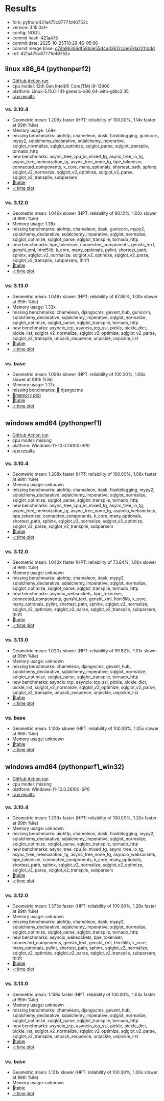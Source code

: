 # Results

- fork: python/421a475c87771d46752c
- version: 3.15.0a1+
- config: NOGIL
- commit hash: [421a475](https://github.com/python/cpython/commit/421a475)
- commit date: 2025-10-25T18:29:46-05:00
- commit merge base: [d74a96366df58b6e55d4a03612c3e67da2211ddd](https://github.com/python/cpython/commit/d74a96366df58b6e55d4a03612c3e67da2211ddd)
- ref: 421a475c87771d46752c

## linux x86_64 (pythonperf2)

- [GitHub Action run](https://github.com/faster-cpython/benchmarking/actions/runs/18810184550)
- cpu model: 12th Gen Intel(R) Core(TM) i9-12900
- platform: Linux-5.15.0-141-generic-x86_64-with-glibc2.35
- [raw results](bm-20251025-pythonperf2-x86_64-python-421a475c87771d46752c-3.15.0a1%2B-421a475.json)

### vs. 3.10.4

- Geometric mean: 1.209x faster (HPT: reliability of 100.00%, 1.14x faster at 99th %ile)
- Memory usage: 1.69x
- missing benchmarks: aiohttp, chameleon, dask, flaskblogging, gunicorn, mypy2, sqlalchemy_declarative, sqlalchemy_imperative, sqlglot_normalize, sqlglot_optimize, sqlglot_parse, sqlglot_transpile, tornado_http
- new benchmarks: async_tree_cpu_io_mixed_tg, async_tree_io_tg, async_tree_memoization_tg, async_tree_none_tg, bpe_tokeniser, connected_components, k_core, many_optionals, shortest_path, sphinx, sqlglot_v2_normalize, sqlglot_v2_optimize, sqlglot_v2_parse, sqlglot_v2_transpile, subparsers
- [📄table](bm-20251025-pythonperf2-x86_64-python-421a475c87771d46752c-3.15.0a1%2B-421a475-vs-3.10.4.md)
- [📈time plot](bm-20251025-pythonperf2-x86_64-python-421a475c87771d46752c-3.15.0a1%2B-421a475-vs-3.10.4.svg)

### vs. 3.12.0

- Geometric mean: 1.046x slower (HPT: reliability of 90.12%, 1.00x slower at 99th %ile)
- Memory usage: 1.38x
- missing benchmarks: aiohttp, chameleon, dask, gunicorn, mypy2, sqlalchemy_declarative, sqlalchemy_imperative, sqlglot_normalize, sqlglot_optimize, sqlglot_parse, sqlglot_transpile, tornado_http
- new benchmarks: bpe_tokeniser, connected_components, genshi_text, genshi_xml, html5lib, k_core, many_optionals, pylint, shortest_path, sphinx, sqlglot_v2_normalize, sqlglot_v2_optimize, sqlglot_v2_parse, sqlglot_v2_transpile, subparsers, thrift
- [📄table](bm-20251025-pythonperf2-x86_64-python-421a475c87771d46752c-3.15.0a1%2B-421a475-vs-3.12.0.md)
- [📈time plot](bm-20251025-pythonperf2-x86_64-python-421a475c87771d46752c-3.15.0a1%2B-421a475-vs-3.12.0.svg)

### vs. 3.13.0

- Geometric mean: 1.048x slower (HPT: reliability of 87.86%, 1.00x slower at 99th %ile)
- Memory usage: 1.33x
- missing benchmarks: chameleon, djangocms, gevent_hub, gunicorn, sqlalchemy_declarative, sqlalchemy_imperative, sqlglot_normalize, sqlglot_optimize, sqlglot_parse, sqlglot_transpile, tornado_http
- new benchmarks: asyncio_tcp, asyncio_tcp_ssl, pickle, pickle_dict, pickle_list, sqlglot_v2_normalize, sqlglot_v2_optimize, sqlglot_v2_parse, sqlglot_v2_transpile, unpack_sequence, unpickle, unpickle_list
- [📄table](bm-20251025-pythonperf2-x86_64-python-421a475c87771d46752c-3.15.0a1%2B-421a475-vs-3.13.0.md)
- [📈time plot](bm-20251025-pythonperf2-x86_64-python-421a475c87771d46752c-3.15.0a1%2B-421a475-vs-3.13.0.svg)

### vs. base

- Geometric mean: 1.099x slower (HPT: reliability of 100.00%, 1.08x slower at 99th %ile)
- Memory usage: 1.21x
- missing benchmarks: 🔴 djangocms
- [🧠memory plot](bm-20251025-pythonperf2-x86_64-python-421a475c87771d46752c-3.15.0a1%2B-421a475-vs-base-mem.svg)
- [📄table](bm-20251025-pythonperf2-x86_64-python-421a475c87771d46752c-3.15.0a1%2B-421a475-vs-base.md)
- [📈time plot](bm-20251025-pythonperf2-x86_64-python-421a475c87771d46752c-3.15.0a1%2B-421a475-vs-base.svg)

## windows amd64 (pythonperf1)

- [GitHub Action run](https://github.com/faster-cpython/benchmarking/actions/runs/18810184550)
- cpu model: missing
- platform: Windows-11-10.0.26100-SP0
- [raw results](bm-20251025-pythonperf1-amd64-python-421a475c87771d46752c-3.15.0a1%2B-421a475.json)

### vs. 3.10.4

- Geometric mean: 1.208x faster (HPT: reliability of 100.00%, 1.08x faster at 99th %ile)
- Memory usage: unknown
- missing benchmarks: aiohttp, chameleon, dask, flaskblogging, mypy2, sqlalchemy_declarative, sqlalchemy_imperative, sqlglot_normalize, sqlglot_optimize, sqlglot_parse, sqlglot_transpile, tornado_http
- new benchmarks: async_tree_cpu_io_mixed_tg, async_tree_io_tg, async_tree_memoization_tg, async_tree_none_tg, asyncio_websockets, bpe_tokeniser, connected_components, k_core, many_optionals, shortest_path, sphinx, sqlglot_v2_normalize, sqlglot_v2_optimize, sqlglot_v2_parse, sqlglot_v2_transpile, subparsers
- [📄table](bm-20251025-pythonperf1-amd64-python-421a475c87771d46752c-3.15.0a1%2B-421a475-vs-3.10.4.md)
- [📈time plot](bm-20251025-pythonperf1-amd64-python-421a475c87771d46752c-3.15.0a1%2B-421a475-vs-3.10.4.svg)

### vs. 3.12.0

- Geometric mean: 1.043x faster (HPT: reliability of 73.84%, 1.00x slower at 99th %ile)
- Memory usage: unknown
- missing benchmarks: aiohttp, chameleon, dask, mypy2, sqlalchemy_declarative, sqlalchemy_imperative, sqlglot_normalize, sqlglot_optimize, sqlglot_parse, sqlglot_transpile, tornado_http
- new benchmarks: asyncio_websockets, bpe_tokeniser, connected_components, genshi_text, genshi_xml, html5lib, k_core, many_optionals, pylint, shortest_path, sphinx, sqlglot_v2_normalize, sqlglot_v2_optimize, sqlglot_v2_parse, sqlglot_v2_transpile, subparsers, thrift
- [📄table](bm-20251025-pythonperf1-amd64-python-421a475c87771d46752c-3.15.0a1%2B-421a475-vs-3.12.0.md)
- [📈time plot](bm-20251025-pythonperf1-amd64-python-421a475c87771d46752c-3.15.0a1%2B-421a475-vs-3.12.0.svg)

### vs. 3.13.0

- Geometric mean: 1.020x slower (HPT: reliability of 99.82%, 1.01x slower at 99th %ile)
- Memory usage: unknown
- missing benchmarks: chameleon, djangocms, gevent_hub, sqlalchemy_declarative, sqlalchemy_imperative, sqlglot_normalize, sqlglot_optimize, sqlglot_parse, sqlglot_transpile, tornado_http
- new benchmarks: asyncio_tcp, asyncio_tcp_ssl, pickle, pickle_dict, pickle_list, sqlglot_v2_normalize, sqlglot_v2_optimize, sqlglot_v2_parse, sqlglot_v2_transpile, unpack_sequence, unpickle, unpickle_list
- [📄table](bm-20251025-pythonperf1-amd64-python-421a475c87771d46752c-3.15.0a1%2B-421a475-vs-3.13.0.md)
- [📈time plot](bm-20251025-pythonperf1-amd64-python-421a475c87771d46752c-3.15.0a1%2B-421a475-vs-3.13.0.svg)

### vs. base

- Geometric mean: 1.100x slower (HPT: reliability of 100.00%, 1.05x slower at 99th %ile)
- Memory usage: unknown
- [📄table](bm-20251025-pythonperf1-amd64-python-421a475c87771d46752c-3.15.0a1%2B-421a475-vs-base.md)
- [📈time plot](bm-20251025-pythonperf1-amd64-python-421a475c87771d46752c-3.15.0a1%2B-421a475-vs-base.svg)

## windows amd64 (pythonperf1_win32)

- [GitHub Action run](https://github.com/faster-cpython/benchmarking/actions/runs/18810184550)
- cpu model: missing
- platform: Windows-11-10.0.26100-SP0
- [raw results](bm-20251025-pythonperf1_win32-amd64-python-421a475c87771d46752c-3.15.0a1%2B-421a475.json)

### vs. 3.10.4

- Geometric mean: 1.339x faster (HPT: reliability of 100.00%, 1.20x faster at 99th %ile)
- Memory usage: unknown
- missing benchmarks: aiohttp, chameleon, dask, flaskblogging, mypy2, sqlalchemy_declarative, sqlalchemy_imperative, sqlglot_normalize, sqlglot_optimize, sqlglot_parse, sqlglot_transpile, tornado_http
- new benchmarks: async_tree_cpu_io_mixed_tg, async_tree_io_tg, async_tree_memoization_tg, async_tree_none_tg, asyncio_websockets, bpe_tokeniser, connected_components, k_core, many_optionals, shortest_path, sphinx, sqlglot_v2_normalize, sqlglot_v2_optimize, sqlglot_v2_parse, sqlglot_v2_transpile, subparsers
- [📄table](bm-20251025-pythonperf1_win32-amd64-python-421a475c87771d46752c-3.15.0a1%2B-421a475-vs-3.10.4.md)
- [📈time plot](bm-20251025-pythonperf1_win32-amd64-python-421a475c87771d46752c-3.15.0a1%2B-421a475-vs-3.10.4.svg)

### vs. 3.12.0

- Geometric mean: 1.373x faster (HPT: reliability of 100.00%, 1.28x faster at 99th %ile)
- Memory usage: unknown
- missing benchmarks: aiohttp, chameleon, dask, mypy2, sqlalchemy_declarative, sqlalchemy_imperative, sqlglot_normalize, sqlglot_optimize, sqlglot_parse, sqlglot_transpile, tornado_http
- new benchmarks: asyncio_websockets, bpe_tokeniser, connected_components, genshi_text, genshi_xml, html5lib, k_core, many_optionals, pylint, shortest_path, sphinx, sqlglot_v2_normalize, sqlglot_v2_optimize, sqlglot_v2_parse, sqlglot_v2_transpile, subparsers, thrift
- [📄table](bm-20251025-pythonperf1_win32-amd64-python-421a475c87771d46752c-3.15.0a1%2B-421a475-vs-3.12.0.md)
- [📈time plot](bm-20251025-pythonperf1_win32-amd64-python-421a475c87771d46752c-3.15.0a1%2B-421a475-vs-3.12.0.svg)

### vs. 3.13.0

- Geometric mean: 1.159x faster (HPT: reliability of 100.00%, 1.04x faster at 99th %ile)
- Memory usage: unknown
- missing benchmarks: chameleon, djangocms, gevent_hub, sqlalchemy_declarative, sqlalchemy_imperative, sqlglot_normalize, sqlglot_optimize, sqlglot_parse, sqlglot_transpile, tornado_http
- new benchmarks: asyncio_tcp, asyncio_tcp_ssl, pickle, pickle_dict, pickle_list, sqlglot_v2_normalize, sqlglot_v2_optimize, sqlglot_v2_parse, sqlglot_v2_transpile, unpack_sequence, unpickle, unpickle_list
- [📄table](bm-20251025-pythonperf1_win32-amd64-python-421a475c87771d46752c-3.15.0a1%2B-421a475-vs-3.13.0.md)
- [📈time plot](bm-20251025-pythonperf1_win32-amd64-python-421a475c87771d46752c-3.15.0a1%2B-421a475-vs-3.13.0.svg)

### vs. base

- Geometric mean: 1.101x slower (HPT: reliability of 100.00%, 1.06x slower at 99th %ile)
- Memory usage: unknown
- [📄table](bm-20251025-pythonperf1_win32-amd64-python-421a475c87771d46752c-3.15.0a1%2B-421a475-vs-base.md)
- [📈time plot](bm-20251025-pythonperf1_win32-amd64-python-421a475c87771d46752c-3.15.0a1%2B-421a475-vs-base.svg)

